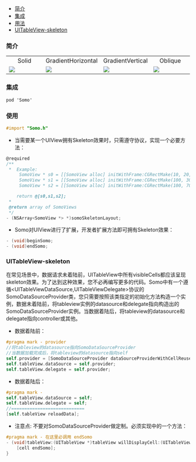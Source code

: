  * [简介](#somo_intro)
 * [集成](#somo_integrate)
 * [用法](#somo_usage)
 * [UITableView-skeleton](#somo_uitableview)
### <a id="somo_intro"></a>简介 
<table>
<tr>
<td width="25%">
<center>Solid</center>
</td>
<td width="25%">
<center>GradientHorizontal</center>
</td>
<td width="25%">
<center>GradientVertical</center>
</td>
<td width="25%">
<center>Oblique</center>
</td>
</tr>
<tr>
<td width="25%">
<img src="https://github.com/xorshine/Somo/blob/master/solid.gif"></img>
</td>
<td width="25%">
<img src="https://github.com/xorshine/Somo/blob/master/horizontal.gif"></img>
</td>
<td width="25%">
<img src="https://github.com/xorshine/Somo/blob/master/vertical.gif"></img>
</td>
<td width="25%">
<img src="https://github.com/xorshine/Somo/blob/master/oblique.gif"></img>
</td>
</tr>
</table>
 
### <a id="somo_integrate"></a>集成
```pod 'Somo'```
### <a id="somo_usage"></a>使用
```objective-c
#import "Somo.h" 
```
* 当需要某一个UIView拥有Skeleton效果时，只需遵守<SomoSkeletonLayoutProtocol>协议，实现一个必要方法：
	
```objective-c
@required
/**
 *  Example:
	 SomoView * s0 = [[SomoView alloc] initWithFrame:CGRectMake(10, 20, 70, 70)];
	 SomoView * s1 = [[SomoView alloc] initWithFrame:CGRectMake(100, 30, 200, 15)];
	 SomoView * s2 = [[SomoView alloc] initWithFrame:CGRectMake(100, 70, 100, 15)];

	return @[s0,s1,s2];
 *
 @return array of SomoViews
 */
- (NSArray<SomoView *> *)somoSkeletonLayout;
```
* Somo对UIView进行了扩展，开发者扩展方法即可拥有Skeleton效果：
```objective-c
- (void)beginSomo;
- (void)endSomo; 
```
### <a id="somo_uitableview"></a>UITableView-skeleton
在常见场景中，数据请求未着陆前，UITableView中所有visibleCells都应该呈现skeleton效果。为了达到这种效果，您不必再编写更多的代码。Somo中有一个遵循<UITableViewDataSource,UITableViewDelegate>协议的SomoDataSourceProvider类，您只需要按照该类指定的初始化方法构造一个实例，数据未着陆前，将tableview实例的datasource和delegate指向构造出的SomoDataSourceProvider实例。当数据着陆后，将tableview的datasource和delegate指向controller或其他。
* 数据着陆前：
```objective-c
#pragma mark - provider
//将tableview的datasource指向SomoDataSourceProvider
//当数据加载完成后，将tableview的datasource指向self
self.provider = [SomoDataSourceProvider dataSourceProviderWithCellReuseIdentifier:@"id"];
self.tableView.dataSource = self.provider;
self.tableView.delegate = self.provider;
```
* 数据着陆后：
```objective-c
#pragma mark - 
self.tableView.dataSource = self;
self.tableView.delegate = self;
//============================
[self.tableView reloadData];
```
* 注意点:
不要对SomoDataSourceProvider做定制。必须实现<UITableViewDelegate>中的一个方法：
```objective-c
#pragma mark - 在这里必调用 endSomo
- (void)tableView:(UITableView *)tableView willDisplayCell:(UITableViewCell *)cell forRowAtIndexPath:(NSIndexPath *)indexPath{
	[cell endSomo];
}
``` 
